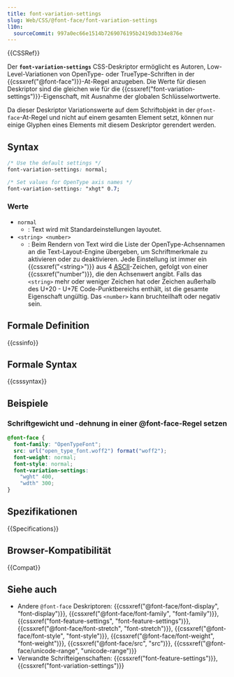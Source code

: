 ```yaml
---
title: font-variation-settings
slug: Web/CSS/@font-face/font-variation-settings
l10n:
  sourceCommit: 997a0ec66e1514b7269076195b2419db334e876e
---
```


{{CSSRef}}

Der **`font-variation-settings`** CSS-Deskriptor ermöglicht es Autoren, Low-Level-Variationen von OpenType- oder TrueType-Schriften in der {{cssxref("@font-face")}}-At-Regel anzugeben. Die Werte für diesen Deskriptor sind die gleichen wie für die {{cssxref("font-variation-settings")}}-Eigenschaft, mit Ausnahme der globalen Schlüsselwortwerte.

Da dieser Deskriptor Variationswerte auf dem Schriftobjekt in der `@font-face`-At-Regel und nicht auf einem gesamten Element setzt, können nur einige Glyphen eines Elements mit diesem Deskriptor gerendert werden.

## Syntax

```css
/* Use the default settings */
font-variation-settings: normal;

/* Set values for OpenType axis names */
font-variation-settings: "xhgt" 0.7;
```

### Werte

- `normal`
  - : Text wird mit Standardeinstellungen layoutet.
- `<string> <number>`
  - : Beim Rendern von Text wird die Liste der OpenType-Achsennamen an die Text-Layout-Engine übergeben, um Schriftmerkmale zu aktivieren oder zu deaktivieren. Jede Einstellung ist immer ein {{cssxref("&lt;string&gt;")}} aus 4 [ASCII](/de/docs/Glossary/ASCII)-Zeichen, gefolgt von einer {{cssxref("number")}}, die den Achsenwert angibt. Falls das `<string>` mehr oder weniger Zeichen hat oder Zeichen außerhalb des U+20 - U+7E Code-Punktbereichs enthält, ist die gesamte Eigenschaft ungültig. Das `<number>` kann bruchteilhaft oder negativ sein.

## Formale Definition

{{cssinfo}}

## Formale Syntax

{{csssyntax}}

## Beispiele

### Schriftgewicht und -dehnung in einer @font-face-Regel setzen

```css
@font-face {
  font-family: "OpenTypeFont";
  src: url("open_type_font.woff2") format("woff2");
  font-weight: normal;
  font-style: normal;
  font-variation-settings:
    "wght" 400,
    "wdth" 300;
}
```

## Spezifikationen

{{Specifications}}

## Browser-Kompatibilität

{{Compat}}

## Siehe auch

- Andere `@font-face` Deskriptoren: {{cssxref("@font-face/font-display", "font-display")}}, {{cssxref("@font-face/font-family", "font-family")}}, {{cssxref("font-feature-settings", "font-feature-settings")}}, {{cssxref("@font-face/font-stretch", "font-stretch")}}, {{cssxref("@font-face/font-style", "font-style")}}, {{cssxref("@font-face/font-weight", "font-weight")}}, {{cssxref("@font-face/src", "src")}}, {{cssxref("@font-face/unicode-range", "unicode-range")}}
- Verwandte Schrifteigenschaften: {{cssxref("font-feature-settings")}}, {{cssxref("font-variation-settings")}}
